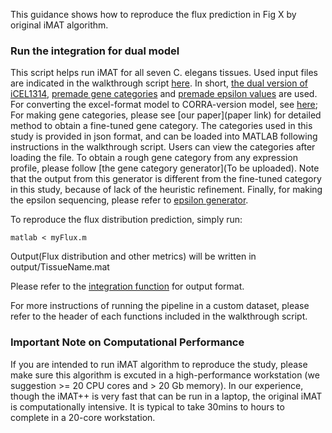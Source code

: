This guidance shows how to reproduce the flux prediction in Fig X by original iMAT algorithm. 

### Run the integration for dual model

This script helps run iMAT for all seven C. elegans tissues. Used input files are indicated in the walkthrough script [here](myFlux.m). In short, [the dual version of iCEL1314](./../input/Tissue.mat), [premade gene categories](./../input/geneCategories.json) and [premade epsilon values](epsilon.json) are used. For converting the excel-format model to CORRA-version model, see [here](makeWormModel.m); For making gene categories, please see [our paper](paper link) for detailed method to obtain a fine-tuned gene category. The categories used in this study is provided in json format, and can be loaded into MATLAB following instructions in the walkthrough script. Users can view the categories after loading the file. To obtain a rough gene category from any expression profile, please follow [the gene category generator](To be uploaded). Note that the output from this generator is different from the fine-tuned category in this study, because of lack of the heuristic refinement. Finally, for making the epsilon sequencing, please refer to [epsilon generator](./../bins/makeEpsilonSeq.m).

To reproduce the flux distribution prediction, simply run:
```
matlab < myFlux.m
```
Output(Flux distribution and other metrics) will be written in output/TissueName.mat

Please refer to the [integration function](iMAT_xl.m) for output format.

For more instructions of running the pipeline in a custom dataset, please refer to the header of each functions included in the walkthrough script.

### Important Note on Computational Performance

If you are intended to run iMAT algorithm to reproduce the study, please make sure this algorithm is excuted in a high-performance workstation (we suggestion >= 20 CPU cores and > 20 Gb memory). In our experience, though the iMAT++ is very fast that can be run in a laptop, the original iMAT is computationally intensive. It is typical to take 30mins to hours to complete in a 20-core workstation. 

